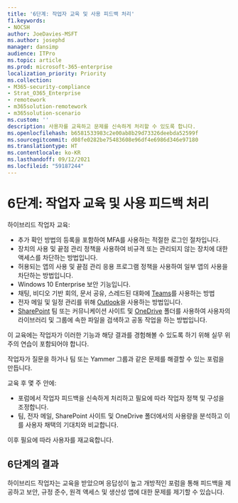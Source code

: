 ```yaml
---
title: '6단계: 작업자 교육 및 사용 피드백 처리'
f1.keywords:
- NOCSH
author: JoeDavies-MSFT
ms.author: josephd
manager: dansimp
audience: ITPro
ms.topic: article
ms.prod: microsoft-365-enterprise
localization_priority: Priority
ms.collection:
- M365-security-compliance
- Strat_O365_Enterprise
- remotework
- m365solution-remotework
- m365solution-scenario
ms.custom: ''
description: 사용자를 교육하고 문제를 신속하게 처리할 수 있도록 합니다.
ms.openlocfilehash: b6581533983c2e00ab8b29d73326deebda52599f
ms.sourcegitcommit: d08fe0282be75483608e96df4e6986d346e97180
ms.translationtype: HT
ms.contentlocale: ko-KR
ms.lasthandoff: 09/12/2021
ms.locfileid: "59187244"
---
```

# <a name="step-6-train-your-workers-and-address-usage-feedback"></a>6단계: 작업자 교육 및 사용 피드백 처리

하이브리드 작업자 교육:

- 추가 확인 방법의 등록을 포함하여 MFA를 사용하는 적절한 로그인 절차입니다.
- 장치의 사용 및 끝점 관리 정책을 사용하여 비규격 또는 관리되지 않는 장치에 대한 액세스를 차단하는 방법입니다.
- 허용되는 앱의 사용 및 끝점 관리 응용 프로그램 정책을 사용하여 일부 앱의 사용을 차단하는 방법입니다.
- Windows 10 Enterprise 보안 기능입니다.
- 채팅, 비디오 기반 회의, 문서 공유, 스레드된 대화에 [Teams](/microsoftteams/training-microsoft-teams-landing-page)를 사용하는 방법
- 전자 메일 및 일정 관리를 위해 [Outlook](https://support.office.com/article/outlook-training-8a5b816d-9052-4190-a5eb-494512343cca)을 사용하는 방법입니다.
- [SharePoint](https://support.office.com/article/sharepoint-online-video-training-cb8ef501-84db-4427-ac77-ec2009fb8e23) 팀 또는 커뮤니케이션 사이트 및 [OneDrive](https://support.office.com/article/onedrive-video-training-1f608184-b7e6-43ca-8753-2ff679203132) 폴더를 사용하여 사용자의 라이브러리 및 그룹에 속한 파일을 검색하고 공동 작업을 하는 방법입니다.

이 교육에는 작업자가 이러한 기능과 해당 결과를 경험해볼 수 있도록 하기 위해 실무 위주의 연습이 포함되어야 합니다.

작업자가 질문을 하거나 팀 또는 Yammer 그룹과 같은 문제를 해결할 수 있는 포럼을 만듭니다.

교육 후 몇 주 안에:

- 포럼에서 작업자 피드백을 신속하게 처리하고 필요에 따라 작업자 정책 및 구성을 조정합니다.
- 팀, 전자 메일, SharePoint 사이트 및 OneDrive 폴더에서의 사용량을 분석하고 이를 사용자 채택의 기대치와 비교합니다.

이후 필요에 따라 사용자를 재교육합니다.

## <a name="results-of-step-6"></a>6단계의 결과

하이브리드 작업자는 교육을 받았으며 응답성이 높고 개방적인 포럼을 통해 피드백을 제공하고 보안, 규정 준수, 원격 액세스 및 생산성 앱에 대한 문제를 제기할 수 있습니다.
